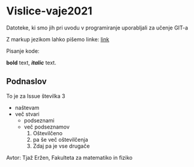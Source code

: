 # Vislice-vaje2021
Datoteke, ki smo jih pri uvodu v programiranje uporabljali za učenje GIT-a

Z markup jezikom lahko pišemo linke: [link](https:google.com)

Pisanje kode:

**bold** text,
***italic*** text.

## Podnaslov

To je za Issue številka 3

- naštevam
- več stvari
    - podseznami
    - več podseznamov
        1. Oštevilčeno
        2. pa še več oštevilčenja
        3. Zdaj pa je vse drugače

Avtor: Tjaž Eržen, Fakulteta za matematiko in fiziko